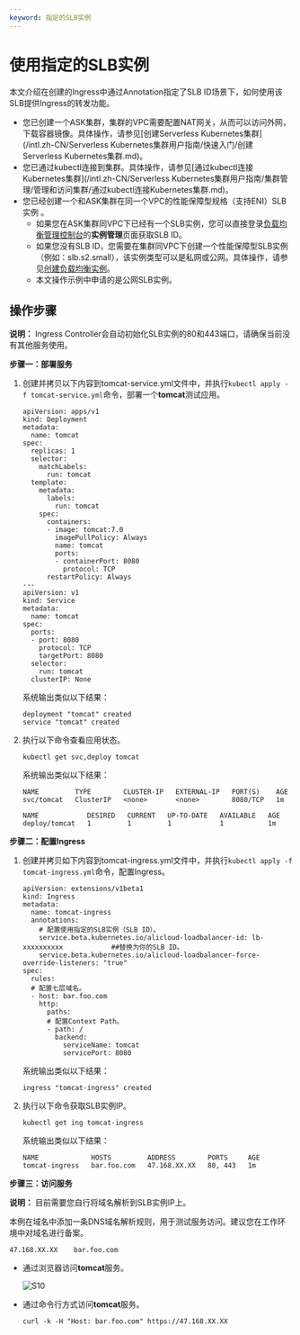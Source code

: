 ```yaml
---
keyword: 指定的SLB实例
---
```


# 使用指定的SLB实例

本文介绍在创建的Ingress中通过Annotation指定了SLB ID场景下，如何使用该SLB提供Ingress的转发功能。

-   您已创建一个ASK集群，集群的VPC需要配置NAT网关，从而可以访问外网，下载容器镜像。具体操作，请参见[创建Serverless Kubernetes集群](/intl.zh-CN/Serverless Kubernetes集群用户指南/快速入门/创建Serverless Kubernetes集群.md)。
-   您已通过kubectl连接到集群。具体操作，请参见[通过kubectl连接Kubernetes集群](/intl.zh-CN/Serverless Kubernetes集群用户指南/集群管理/管理和访问集群/通过kubectl连接Kubernetes集群.md)。
-   您已经创建一个和ASK集群在同一个VPC的性能保障型规格（支持ENI）SLB实例 。
    -   如果您在ASK集群同VPC下已经有一个SLB实例，您可以直接登录[负载均衡管理控制台](https://slb.console.aliyun.com/slb/cn-hangzhou/slbs)的**实例管理**页面获取SLB ID。
    -   如果您没有SLB ID，您需要在集群同VPC下创建一个性能保障型SLB实例（例如：slb.s2.small），该实例类型可以是私网或公网。具体操作，请参见[创建负载均衡实例](/intl.zh-CN/传统型负载均衡CLB/CLB用户指南/实例/创建负载均衡实例.md)。
    -   本文操作示例中申请的是公网SLB实例。

## 操作步骤

**说明：** Ingress Controller会自动初始化SLB实例的80和443端口，请确保当前没有其他服务使用。

**步骤一：部署服务**

1.  创建并拷贝以下内容到tomcat-service.yml文件中，并执行`kubectl apply -f tomcat-service.yml`命令，部署一个**tomcat**测试应用。

    ```
    apiVersion: apps/v1 
    kind: Deployment
    metadata:
      name: tomcat
    spec:
      replicas: 1
      selector:
        matchLabels:
          run: tomcat
      template:
        metadata:
          labels:
            run: tomcat
        spec:
          containers:
          - image: tomcat:7.0
            imagePullPolicy: Always
            name: tomcat
            ports:
            - containerPort: 8080
              protocol: TCP
          restartPolicy: Always
    ---
    apiVersion: v1
    kind: Service
    metadata:
      name: tomcat
    spec:
      ports:
      - port: 8080
        protocol: TCP
        targetPort: 8080
      selector:
        run: tomcat
      clusterIP: None
    ```

    系统输出类似以下结果：

    ```
    deployment "tomcat" created
    service "tomcat" created
    ```

2.  执行以下命令查看应用状态。

    ```
    kubectl get svc,deploy tomcat
    ```

    系统输出类似以下结果：

    ```
    NAME         TYPE        CLUSTER-IP   EXTERNAL-IP   PORT(S)    AGE
    svc/tomcat   ClusterIP   <none>       <none>        8080/TCP   1m
    
    NAME            DESIRED   CURRENT   UP-TO-DATE   AVAILABLE   AGE
    deploy/tomcat   1         1         1            1           1m
    ```


**步骤二：配置Ingress**

1.  创建并拷贝如下内容到tomcat-ingress.yml文件中，并执行`kubectl apply -f tomcat-ingress.yml`命令，配置Ingress。

    ```
    apiVersion: extensions/v1beta1
    kind: Ingress
    metadata:
      name: tomcat-ingress
      annotations:
        # 配置使用指定的SLB实例（SLB ID）。
        service.beta.kubernetes.io/alicloud-loadbalancer-id: lb-xxxxxxxxxx            ##替换为你的SLB ID。
        service.beta.kubernetes.io/alicloud-loadbalancer-force-override-listeners: "true"
    spec:
      rules:
      # 配置七层域名。
      - host: bar.foo.com
        http:
          paths:
          # 配置Context Path。
          - path: /
            backend:
              serviceName: tomcat
              servicePort: 8080
    ```

    系统输出类似以下结果：

    ```
    ingress "tomcat-ingress" created
    ```

2.  执行以下命令获取SLB实例IP。

    ```
    kubectl get ing tomcat-ingress
    ```

    系统输出类似以下结果：

    ```
    NAME             HOSTS         ADDRESS        PORTS     AGE
    tomcat-ingress   bar.foo.com   47.168.XX.XX   80, 443   1m
    ```


**步骤三：访问服务**

**说明：** 目前需要您自行将域名解析到SLB实例IP上。

本例在域名中添加一条DNS域名解析规则，用于测试服务访问。建议您在工作环境中对域名进行备案。

```
47.168.XX.XX    bar.foo.com
```

-   通过浏览器访问**tomcat**服务。

    ![S10](https://static-aliyun-doc.oss-accelerate.aliyuncs.com/assets/img/zh-CN/3322584161/p245328.png)

-   通过命令行方式访问**tomcat**服务。

    ```
    curl -k -H "Host: bar.foo.com" https://47.168.XX.XX
    ```


